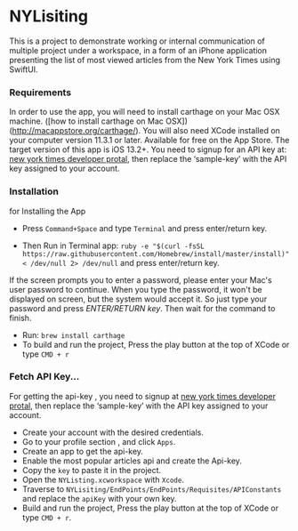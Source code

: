 # NYLisiting
This is a project to demonstrate working or internal communication of multiple project under a workspace, in a form of an iPhone application presenting the list of most viewed articles from the New York Times using SwiftUI.

### Requirements

In order to use the app, you will need to install carthage on your Mac OSX machine. ([how to install carthage on Mac OSX])(http://macappstore.org/carthage/). 
You will also need XCode installed on your computer version 11.3.1 or later. Available for free on the App Store.
The target version of this app is iOS 13.2+.
You need to signup for an API key at: [new york times developer protal](https://developer.nytimes.com/get-started), then replace the ‘sample-key’ with
the API key assigned to your account. 


### Installation
for Installing the App
 * Press `Command+Space` and type `Terminal` 
  and press enter/return key.

 * Then Run in Terminal app:
  `ruby -e "$(curl -fsSL https://raw.githubusercontent.com/Homebrew/install/master/install)" < /dev/null 2> /dev/null`
  and press enter/return key.

  If the screen prompts you to enter a password, please enter your Mac's user password to continue. When you type the         password, it won't be displayed on screen, but the system would accept it. So just type your password and press *ENTER/RETURN  key*. Then wait for the command to finish.
* Run: `brew install carthage`
* To build and run the project, Press the play button at the top of XCode or type `CMD + r`

### Fetch API Key...

For getting the api-key , you need to signup at [new york times developer protal](https://developer.nytimes.com/get-started), then replace the ‘sample-key’ with
the API key assigned to your account.

 * Create your account with the desired credentials.
 * Go to your profile section , and click `Apps`.
 * Create an app to get the api-key.
 * Enable the most popular articles api and create the Api-key.
 * Copy the `key` to paste it in the project.
 * Open the `NYListing.xcworkspace` with `Xcode`.
 * Traverse to `NYLisiting/EndPoints/EndPoints/Requisites/APIConstants` and replace the `apiKey` with your own key.
 * Build and run the project, Press the play button at the top of XCode or type `CMD + r`.
 
